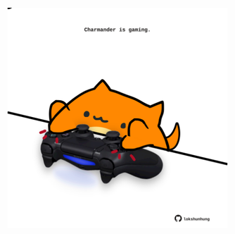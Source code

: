 <!-- built at 06/08/2025, 05:07:09 UTC -->
<p align="center">
  <img width="500" height="500" src="./ReadmeImage.svg">
</p>
